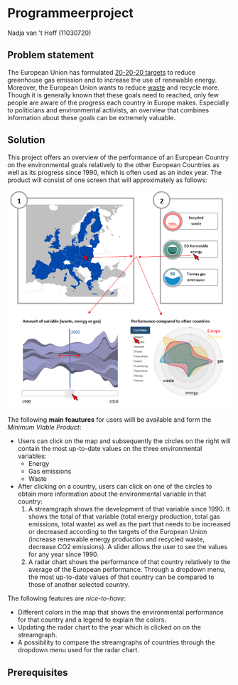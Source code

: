 # Programmeerproject
Nadja van 't Hoff (11030720)

## Problem statement
The European Union has formulated [20-20-20 targets](https://www.eea.europa.eu/themes/climate/trends-and-projections-in-europe/trends-and-projections-in-europe-2016/1-overall-progress-towards-the) to reduce greenhouse gas emission and to increase the use of renewable energy. Moreover, the European Union wants to reduce [waste](https://www.theguardian.com/environment/2018/jan/16/eu-declares-war-on-plastic-waste-2030) and recycle more. Though it is generally known that these goals need to reached, only few people are aware of the progress each country in Europe makes. Especially to politicians and environmental activists, an overview that combines information about these goals can be extremely valuable.

## Solution
This project offers an overview of the performance of an European Country on the environmental goals relatively to the other European Countries as well as its progress since 1990, which is often used as an index year. The product will consist of one screen that will approximately as follows:

![Example sketch of the visualization](/doc/sketch.png)

The following **main feautures** for users willl be available and form the *Minimum Viable Product*:
* Users can click on the map and subsequently the circles on the right will contain the most up-to-date values on the three environmental variables:
  * Energy
  * Gas emissions
  * Waste
* After clicking on a country, users can click on one of the circles to obtain more information about the environmental variable in that country:
  1. A streamgraph shows the development of that variable since 1990. It shows the total of that variable (total energy production, total gas emissions, total waste) as well as the part that needs to be increased or decreased according to the targets of the European Union (increase renewable energy production and recycled waste, decrease CO2 emissions). A slider allows the user to see the values for any year since 1990.
  1. A radar chart shows the performance of that country relatively to the average of the European performance. Through a dropdown menu, the most up-to-date values of that country can be compared to those of another selected country.
  
The following features are *nice-to-have*:
* Different colors in the map that shows the environmental performance for that country and a legend to explain the colors.
* Updating the radar chart to the year which is clicked on on the streamgraph.
* A possibility to compare the streamgraphs of countries through the dropdown menu used for the radar chart.

## Prerequisites

